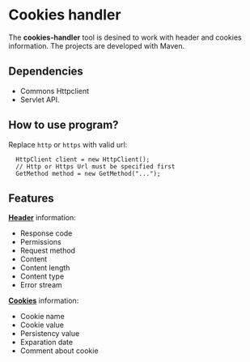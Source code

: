 # Cookies handler

The **cookies-handler** tool is desined to work with header and cookies information. The projects are developed with Maven.

## Dependencies

- Commons Httpclient
- Servlet API.

## How to use program?

Replace `http` or `https` with valid url:

      HttpClient client = new HttpClient();
      // Http or Https Url must be specified first
      GetMethod method = new GetMethod("...");

## Features

[**Header**](http://docs.oracle.com/javase/7/docs/api/java/net/HttpURLConnection.html) information:

- Response code
- Permissions
- Request method
- Content
- Content length
- Content type
- Error stream

[**Cookies**](https://hc.apache.org/httpclient-3.x/apidocs/org/apache/commons/httpclient/Cookie.html) information:

- Cookie name
- Cookie value
- Persistency value
- Exparation date
- Comment about cookie

